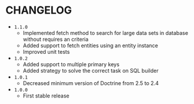 # CHANGELOG
- `1.1.0`
    * Implemented fetch method to search for large data sets in database without requires an criteria
    * Added support to fetch entities using an entity instance
    * Improved unit tests
- `1.0.2`
    * Added support to multiple primary keys
    * Added strategy to solve the correct task on SQL builder
- `1.0.1`
    * Decreased minimum version of Doctrine from 2.5 to 2.4
- `1.0.0`
    * First stable release
